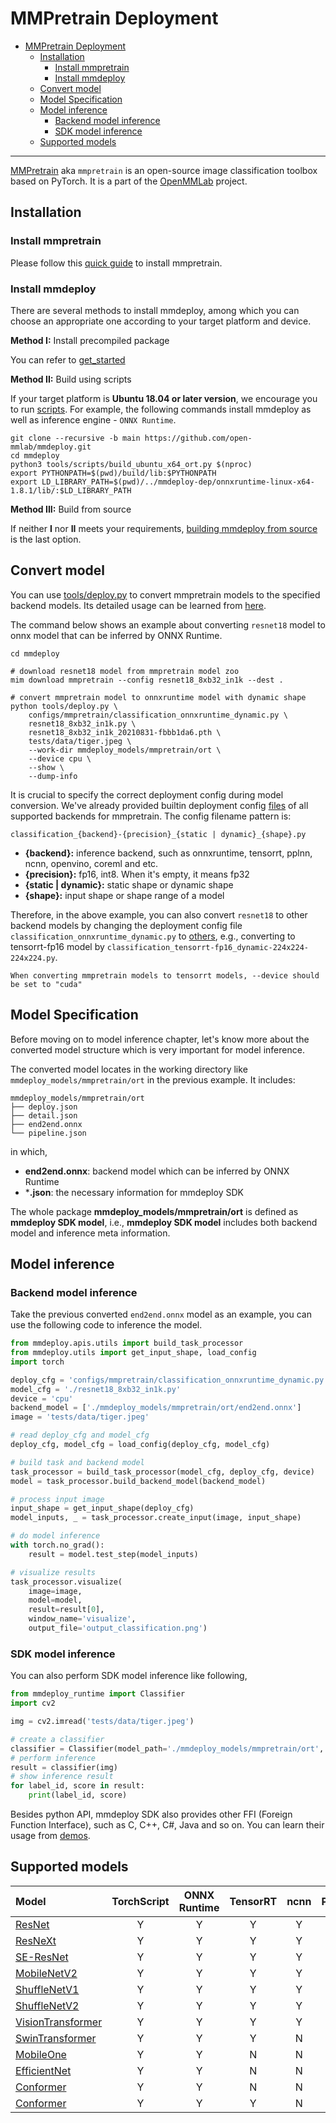 # MMPretrain Deployment

- [MMPretrain Deployment](#mmpretrain-deployment)
  - [Installation](#installation)
    - [Install mmpretrain](#install-mmpretrain)
    - [Install mmdeploy](#install-mmdeploy)
  - [Convert model](#convert-model)
  - [Model Specification](#model-specification)
  - [Model inference](#model-inference)
    - [Backend model inference](#backend-model-inference)
    - [SDK model inference](#sdk-model-inference)
  - [Supported models](#supported-models)

______________________________________________________________________

[MMPretrain](https://github.com/open-mmlab/mmpretrain) aka `mmpretrain` is an open-source image classification toolbox based on PyTorch. It is a part of the [OpenMMLab](https://openmmlab.com) project.

## Installation

### Install mmpretrain

Please follow this [quick guide](https://github.com/open-mmlab/mmpretrain/tree/main#installation) to install mmpretrain.

### Install mmdeploy

There are several methods to install mmdeploy, among which you can choose an appropriate one according to your target platform and device.

**Method I:** Install precompiled package

You can refer to [get_started](https://mmdeploy.readthedocs.io/en/latest/get_started.html#installation)

**Method II:** Build using scripts

If your target platform is **Ubuntu 18.04 or later version**, we encourage you to run
[scripts](../01-how-to-build/build_from_script.md). For example, the following commands install mmdeploy as well as inference engine - `ONNX Runtime`.

```shell
git clone --recursive -b main https://github.com/open-mmlab/mmdeploy.git
cd mmdeploy
python3 tools/scripts/build_ubuntu_x64_ort.py $(nproc)
export PYTHONPATH=$(pwd)/build/lib:$PYTHONPATH
export LD_LIBRARY_PATH=$(pwd)/../mmdeploy-dep/onnxruntime-linux-x64-1.8.1/lib/:$LD_LIBRARY_PATH
```

**Method III:** Build from source

If neither **I** nor **II** meets your requirements, [building mmdeploy from source](../01-how-to-build/build_from_source.md) is the last option.

## Convert model

You can use [tools/deploy.py](https://github.com/open-mmlab/mmdeploy/tree/main/tools/deploy.py) to convert mmpretrain models to the specified backend models. Its detailed usage can be learned from [here](https://github.com/open-mmlab/mmdeploy/tree/main/docs/en/02-how-to-run/convert_model.md#usage).

The command below shows an example about converting `resnet18` model to onnx model that can be inferred by ONNX Runtime.

```shell
cd mmdeploy

# download resnet18 model from mmpretrain model zoo
mim download mmpretrain --config resnet18_8xb32_in1k --dest .

# convert mmpretrain model to onnxruntime model with dynamic shape
python tools/deploy.py \
    configs/mmpretrain/classification_onnxruntime_dynamic.py \
    resnet18_8xb32_in1k.py \
    resnet18_8xb32_in1k_20210831-fbbb1da6.pth \
    tests/data/tiger.jpeg \
    --work-dir mmdeploy_models/mmpretrain/ort \
    --device cpu \
    --show \
    --dump-info
```

It is crucial to specify the correct deployment config during model conversion. We've already provided builtin deployment config [files](https://github.com/open-mmlab/mmdeploy/tree/main/configs/mmpretrain) of all supported backends for mmpretrain. The config filename pattern is:

```
classification_{backend}-{precision}_{static | dynamic}_{shape}.py
```

- **{backend}:** inference backend, such as onnxruntime, tensorrt, pplnn, ncnn, openvino, coreml and etc.
- **{precision}:** fp16, int8. When it's empty, it means fp32
- **{static | dynamic}:** static shape or dynamic shape
- **{shape}:** input shape or shape range of a model

Therefore, in the above example, you can also convert `resnet18` to other backend models by changing the deployment config file `classification_onnxruntime_dynamic.py` to [others](https://github.com/open-mmlab/mmdeploy/tree/main/configs/mmpretrain), e.g., converting to tensorrt-fp16 model by `classification_tensorrt-fp16_dynamic-224x224-224x224.py`.

```{tip}
When converting mmpretrain models to tensorrt models, --device should be set to "cuda"
```

## Model Specification

Before moving on to model inference chapter, let's know more about the converted model structure which is very important for model inference.

The converted model locates in the working directory like `mmdeploy_models/mmpretrain/ort` in the previous example. It includes:

```
mmdeploy_models/mmpretrain/ort
├── deploy.json
├── detail.json
├── end2end.onnx
└── pipeline.json
```

in which,

- **end2end.onnx**: backend model which can be inferred by ONNX Runtime
- \***.json**: the necessary information for mmdeploy SDK

The whole package **mmdeploy_models/mmpretrain/ort** is defined as **mmdeploy SDK model**, i.e., **mmdeploy SDK model** includes both backend model and inference meta information.

## Model inference

### Backend model inference

Take the previous converted `end2end.onnx` model as an example, you can use the following code to inference the model.

```python
from mmdeploy.apis.utils import build_task_processor
from mmdeploy.utils import get_input_shape, load_config
import torch

deploy_cfg = 'configs/mmpretrain/classification_onnxruntime_dynamic.py'
model_cfg = './resnet18_8xb32_in1k.py'
device = 'cpu'
backend_model = ['./mmdeploy_models/mmpretrain/ort/end2end.onnx']
image = 'tests/data/tiger.jpeg'

# read deploy_cfg and model_cfg
deploy_cfg, model_cfg = load_config(deploy_cfg, model_cfg)

# build task and backend model
task_processor = build_task_processor(model_cfg, deploy_cfg, device)
model = task_processor.build_backend_model(backend_model)

# process input image
input_shape = get_input_shape(deploy_cfg)
model_inputs, _ = task_processor.create_input(image, input_shape)

# do model inference
with torch.no_grad():
    result = model.test_step(model_inputs)

# visualize results
task_processor.visualize(
    image=image,
    model=model,
    result=result[0],
    window_name='visualize',
    output_file='output_classification.png')
```

### SDK model inference

You can also perform SDK model inference like following,

```python
from mmdeploy_runtime import Classifier
import cv2

img = cv2.imread('tests/data/tiger.jpeg')

# create a classifier
classifier = Classifier(model_path='./mmdeploy_models/mmpretrain/ort', device_name='cpu', device_id=0)
# perform inference
result = classifier(img)
# show inference result
for label_id, score in result:
    print(label_id, score)
```

Besides python API, mmdeploy SDK also provides other FFI (Foreign Function Interface), such as C, C++, C#, Java and so on. You can learn their usage from [demos](https://github.com/open-mmlab/mmdeploy/tree/1.x/demo).

## Supported models

| Model                                                                                              | TorchScript | ONNX Runtime | TensorRT | ncnn | PPLNN | OpenVINO |
| :------------------------------------------------------------------------------------------------- | :---------: | :----------: | :------: | :--: | :---: | :------: |
| [ResNet](https://github.com/open-mmlab/mmpretrain/tree/main/configs/resnet)                        |      Y      |      Y       |    Y     |  Y   |   Y   |    Y     |
| [ResNeXt](https://github.com/open-mmlab/mmpretrain/tree/main/configs/resnext)                      |      Y      |      Y       |    Y     |  Y   |   Y   |    Y     |
| [SE-ResNet](https://github.com/open-mmlab/mmpretrain/tree/main/configs/seresnet)                   |      Y      |      Y       |    Y     |  Y   |   Y   |    Y     |
| [MobileNetV2](https://github.com/open-mmlab/mmpretrain/tree/main/configs/mobilenet_v2)             |      Y      |      Y       |    Y     |  Y   |   Y   |    Y     |
| [ShuffleNetV1](https://github.com/open-mmlab/mmpretrain/tree/main/configs/shufflenet_v1)           |      Y      |      Y       |    Y     |  Y   |   Y   |    Y     |
| [ShuffleNetV2](https://github.com/open-mmlab/mmpretrain/tree/main/configs/shufflenet_v2)           |      Y      |      Y       |    Y     |  Y   |   Y   |    Y     |
| [VisionTransformer](https://github.com/open-mmlab/mmpretrain/tree/main/configs/vision_transformer) |      Y      |      Y       |    Y     |  Y   |   ?   |    Y     |
| [SwinTransformer](https://github.com/open-mmlab/mmpretrain/tree/main/configs/swin_transformer)     |      Y      |      Y       |    Y     |  N   |   ?   |    N     |
| [MobileOne](https://github.com/open-mmlab/mmpretrain/tree/main/configs/mobileone)                  |      Y      |      Y       |    N     |  N   |   ?   |    N     |
| [EfficientNet](https://github.com/open-mmlab/mmpretrain/tree/main/configs/efficientnet)            |      Y      |      Y       |    N     |  N   |   ?   |    N     |
| [Conformer](https://github.com/open-mmlab/mmpretrain/tree/main/configs/conformer)                  |      Y      |      Y       |    N     |  N   |   ?   |    N     |
| [Conformer](https://github.com/open-mmlab/mmpretrain/tree/main/configs/efficientformer)            |      Y      |      Y       |    Y     |  N   |   ?   |    N     |
